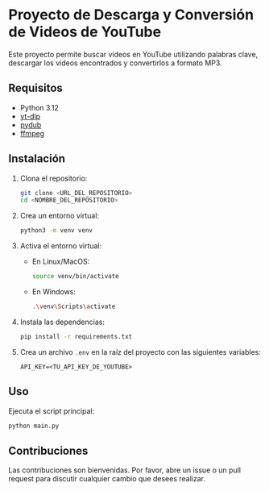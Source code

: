 # Proyecto de Descarga y Conversión de Videos de YouTube

Este proyecto permite buscar videos en YouTube utilizando palabras clave, descargar los videos encontrados y convertirlos a formato MP3.

## Requisitos

- Python 3.12
- [yt-dlp](https://github.com/yt-dlp/yt-dlp)
- [pydub](https://github.com/jiaaro/pydub)
- [ffmpeg](https://ffmpeg.org/)

## Instalación

1. Clona el repositorio:
    ```sh
    git clone <URL_DEL_REPOSITORIO>
    cd <NOMBRE_DEL_REPOSITORIO>
    ```

2. Crea un entorno virtual:
    ```sh
    python3 -m venv venv
    ```

3. Activa el entorno virtual:
    - En Linux/MacOS:
        ```sh
        source venv/bin/activate
        ```
    - En Windows:
        ```sh
        .\venv\Scripts\activate
        ```

4. Instala las dependencias:
    ```sh
    pip install -r requirements.txt
    ```

5. Crea un archivo `.env` en la raíz del proyecto con las siguientes variables:
    ```env
    API_KEY=<TU_API_KEY_DE_YOUTUBE>
    ```

## Uso

Ejecuta el script principal:
```sh
python main.py
```


## Contribuciones

Las contribuciones son bienvenidas. Por favor, abre un issue o un pull request para discutir cualquier cambio que desees realizar.
